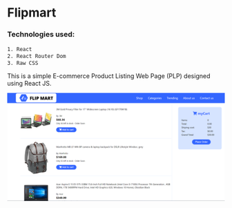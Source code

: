 # Flipmart

### Technologies used:
    1. React
    2. React Router Dom
    3. Raw CSS

This is a simple E-commerce Product Listing Web Page (PLP) designed using React JS.

<img src="./src/images/web-page.png" alt="web layout">